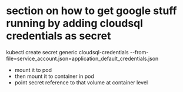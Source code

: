 # section on how to get google stuff running by adding cloudsql credentials as secret

kubectl create secret generic cloudsql-credentials --from-file=service_account.json=application_default_credentials.json

- mount it to pod
- then mount it to container in pod
- point secret reference to that volume at container level
